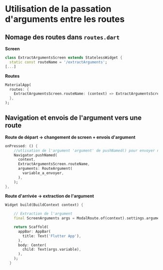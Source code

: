 # Utilisation de la passation d'arguments entre les routes

## Nomage des routes dans `routes.dart`

**Screen**
```dart
class ExtractArgumentsScreen extends StatelessWidget {
  static const routeName = '/extractArguments';
[...]
```

**Routes**
```dart
MaterialApp(
  routes: {
    ExtractArgumentsScreen.routeName: (context) => ExtractArgumentsScreen(),
  },
);
```

## Navigation et envois de l'argument vers une route

**Route de départ -> changement de screen + envois d'argument**
```dart
onPressed: () {
    //utlisation de l'argument 'argument' de pushNamed() pour envoyer notre object qui contient l'argument qu'on veut envoyer
    Navigator.pushNamed(
      context,
      ExtractArgumentsScreen.routeName,
      arguments: RouteArgument(
        variable_a_envoyer,
      ),
    );
},
```

**Route d'arrivée -> extraction de l'argument**

```dart
Widget build(BuildContext context) {
    
    // Extraction de l'argument
    final ScreenArguments args = ModalRoute.of(context).settings.arguments;

    return Scaffold(
      appBar: AppBar(
        title: Text('Flutter App'),
      ),
      body: Center(
        child: Text(args.variable),
      ),
    );
  }
```